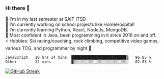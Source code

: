 ### Hi there 👋  
🏫 I'm in my last semester at SAIT ITSD  
🔭 I’m currently working on school projects like HomeHospital!  
🌱 I’m currently learning Python, React, NodeJs, MongoDB.  
💬 Most confident in Java, been programming in it since 2016 on and off.  
⚡ Hobbies: Ski racing/coaching, rock climbing, competitive video games, various TCG, and programmer by night 🦉  
<!--START_SECTION:waka-->

```text
JavaScript   10 hrs 14 mins  ████████████████████████▒   96.85 %
Other        12 mins         ▓░░░░░░░░░░░░░░░░░░░░░░░░   02.03 %
```

<!--END_SECTION:waka-->
[![GitHub Streak](http://github-readme-streak-stats.herokuapp.com?user=liamandaidan&theme=radical&date_format=M%20j%5B%2C%20Y%5D)](https://git.io/streak-stats)
